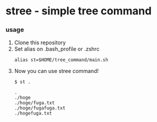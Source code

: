 # stree - simple tree command

### usage
1. Clone this repository
1. Set alias on .bash_profile or .zshrc
    ```
    alias st=$HOME/tree_command/main.sh
    ```
1. Now you can use stree command!
    ```
    $ st .
    
    .
    ./hoge
    ./hoge/fuga.txt
    ./hoge/fugafuga.txt
    ./hogefuga.txt
    ```
